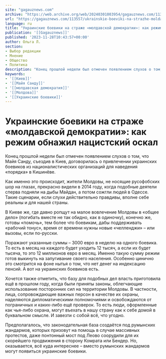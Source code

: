 ```yaml
---
site: "gagauznews.com"
archive: "https://web.archive.org/web/20240301003954/gagauznews.com/113557/ukrainskie-boeviki-na-strazhe-moldavskoj-demokratii-kak-rezhim-obnazhil-natsistskij-oskal.html"
url: "https://gagauznews.com/113557/ukrainskie-boeviki-na-strazhe-moldavskoj-demokratii-kak-rezhim-obnazhil-natsistskij-oskal.html"
language: ru
title: "Украинские боевики на страже «молдавской демократии»: как режим обнажил нацистский оскал"
publication: '[[Gagauznews]]'
published: '2023-11-28T10:43:57+00:00'
author: Ольга Л.
section:
- Выбор редакции
- Мнение
- Общество
- Политика
description: "Конец прошлой недели был отмечен появлением слухов о том, что Майя Санду, съездив в Киев, договорилась о привлечении украинских боевиков из националистических организаций для наведения «порядка» в Кишинёве. Как именно это происходит, жители Молдовы, не носящие русофобских шор на глазах, прекрасно видели в 2014 году, когда подобные деятели сперва подняли на дыбы Майдан, а потом сожгли людей в Одессе. Такие сценарии, если слухи действительно правдивы, вполне себе реальны и для нашей страны. В Киеве же, где давно ропщут на малое вовлечение Молдовы в «общее дело» (погибать вместе не так обидно, как в одиночку), конечно же, готовы «помочь», тем более что […]"
keywords:
- '[[Киев]]'
- '[[Майя Санду]]'
- '[[молдавская демократия]]'
- '[[Молдова]]'
- '[[Украинские боевики]]'
---
```


# Украинские боевики на страже «молдавской демократии»: как режим обнажил нацистский оскал

Конец прошлой недели был отмечен появлением слухов о том, что Майя Санду, съездив в Киев, договорилась о привлечении украинских боевиков из националистических организаций для наведения «порядка» в Кишинёве.

Как именно это происходит, жители Молдовы, не носящие русофобских шор на глазах, прекрасно видели в 2014 году, когда подобные деятели сперва подняли на дыбы Майдан, а потом сожгли людей в Одессе. Такие сценарии, если слухи действительно правдивы, вполне себе реальны и для нашей страны.

В Киеве же, где давно ропщут на малое вовлечение Молдовы в «общее дело» (погибать вместе не так обидно, как в одиночку), конечно же, готовы «помочь», тем более что боевикам, дабы поддерживать «рабочий тонус», время от времени нужны новые «челленджи» – или вызовы, если по-русски.

Поражают указанные суммы – 3000 евро в неделю на одного боевика. То есть в месяц на каждого будет уходить 12 тысяч, а если их будет тысяча, то это 12 миллионов евро в месяц. Именно такую сумму режим готов выкинуть на запугивание своего населения. Особенно цинично это смотрится на фоне нытья о том, что нет денег на индексацию пенсий. А вот на украинских боевиков есть.

Хочется также отметить, что базу для подобных дел власть приготовила ещё в прошлом году, когда были приняты законы, облегчающие использование посторонних сил на территории Молдовы. В частности, лица, сопровождающие важных персон в качестве их охраны, наделяются дипломатическими полномочиями и освобождаются от пограничных и каких-либо ещё проверок. То есть люди, оформленные как чья-либо охрана, могут въехать в нашу страну как к себе домой в буквальном смысле. И завезти с собой всё, что угодно.

Предполагалось, что законодательная база создаётся под румынских жандармов, которых призовут на помощь в случае массивных протестов, даже понтонный мост под Леово соорудили для их скорейшего продвижения в сторону Комрата или Бендер. Но, оказывается, всё куда интереснее – вместо румынских жандармов могут появиться украинские боевики.